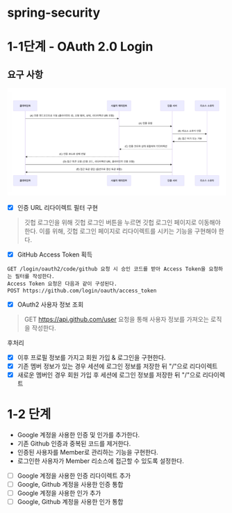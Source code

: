 # spring-security

# 1-1단계 - OAuth 2.0 Login

## 요구 사항
![img.png](imges/Oauth2.0Login.png)

- [X] 인증 URL 리다이렉트 필터 구현
> 깃헙 로그인을 위해 깃헙 로그인 버튼을 누르면 깃헙 로그인 페이지로 이동해야한다. 이를 위해, 깃헙 로그인 페이지로 리다이렉트를 시키는 기능을 구현해야 한다.
- [X] GitHub Access Token 획득
```text
GET /login/oauth2/code/github 요청 시 승인 코드를 받아 Access Token을 요청하는 필터를 작성한다.
Access Token 요청은 다음과 같이 구성된다.
POST https://github.com/login/oauth/access_token
```
- [X] OAuth2 사용자 정보 조회
> GET https://api.github.com/user 요청을 통해 사용자 정보를 가져오는 로직을 작성한다.

후처리
- [X] 이후 프로필 정보를 가지고 회원 가입 & 로그인을 구현한다.
- [X] 기존 멤버 정보가 있는 경우 세션에 로그인 정보를 저장한 뒤 "/"으로 리다이렉트
- [X] 새로운 멤버인 경우 회원 가입 후 세션에 로그인 정보를 저장한 뒤 "/"으로 리다이렉트

# 1-2 단계 
- Google 계정을 사용한 인증 및 인가를 추가한다.
- 기존 Github 인증과 중복된 코드를 제거한다.
- 인증된 사용자를 Member로 관리하는 기능을 구현한다.
- 로그인한 사용자가 Member 리소스에 접근할 수 있도록 설정한다.

- [ ] Google 계정을 사용한 인증 리다이렉트 추가 
- [ ] Google, Github 계정을 사용한 인증 통합
- [ ] Google 계정을 사용한 인가 추가 
- [ ] Google, Github 계정을 사용한 인가 통합
